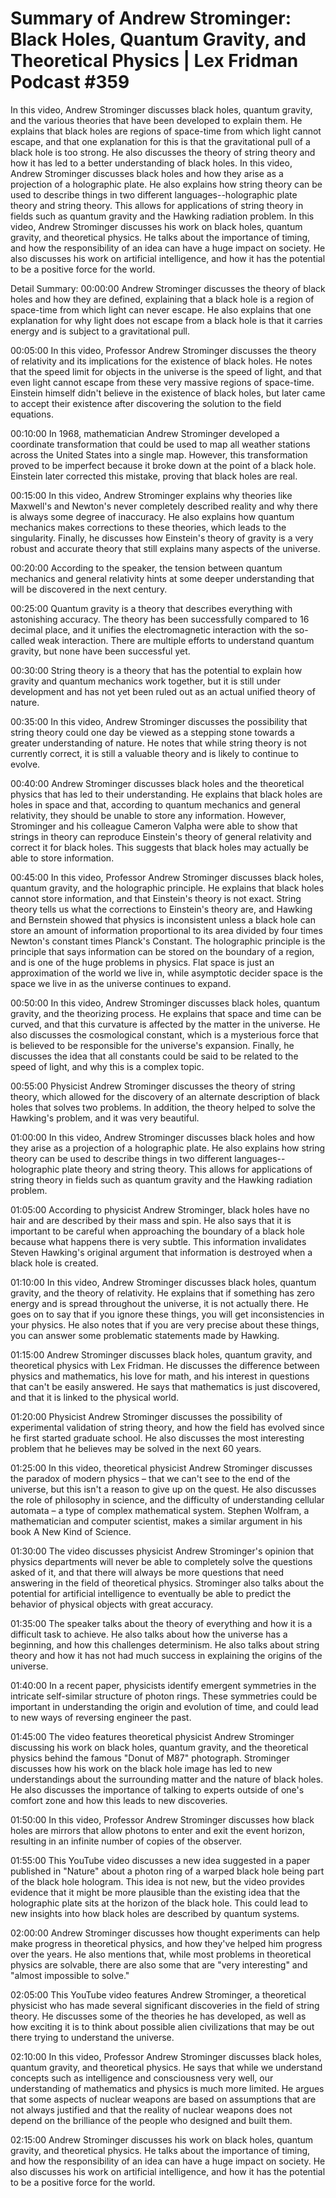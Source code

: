 # Summary of Andrew Strominger: Black Holes, Quantum Gravity, and Theoretical Physics | Lex Fridman Podcast #359

In this video, Andrew Strominger discusses black holes, quantum gravity, and the various theories that have been developed to explain them. He explains that black holes are regions of space-time from which light cannot escape, and that one explanation for this is that the gravitational pull of a black hole is too strong. He also discusses the theory of string theory and how it has led to a better understanding of black holes.
In this video, Andrew Strominger discusses black holes and how they arise as a projection of a holographic plate. He also explains how string theory can be used to describe things in two different languages--holographic plate theory and string theory. This allows for applications of string theory in fields such as quantum gravity and the Hawking radiation problem.
In this video, Andrew Strominger discusses his work on black holes, quantum gravity, and theoretical physics. He talks about the importance of timing, and how the responsibility of an idea can have a huge impact on society. He also discusses his work on artificial intelligence, and how it has the potential to be a positive force for the world.

Detail Summary: 
00:00:00
Andrew Strominger discusses the theory of black holes and how they are defined, explaining that a black hole is a region of space-time from which light can never escape. He also explains that one explanation for why light does not escape from a black hole is that it carries energy and is subject to a gravitational pull.

00:05:00
In this video, Professor Andrew Strominger discusses the theory of relativity and its implications for the existence of black holes. He notes that the speed limit for objects in the universe is the speed of light, and that even light cannot escape from these very massive regions of space-time. Einstein himself didn't believe in the existence of black holes, but later came to accept their existence after discovering the solution to the field equations.

00:10:00
In 1968, mathematician Andrew Strominger developed a coordinate transformation that could be used to map all weather stations across the United States into a single map. However, this transformation proved to be imperfect because it broke down at the point of a black hole. Einstein later corrected this mistake, proving that black holes are real.

00:15:00
In this video, Andrew Strominger explains why theories like Maxwell's and Newton's never completely described reality and why there is always some degree of inaccuracy. He also explains how quantum mechanics makes corrections to these theories, which leads to the singularity. Finally, he discusses how Einstein's theory of gravity is a very robust and accurate theory that still explains many aspects of the universe.

00:20:00
According to the speaker, the tension between quantum mechanics and general relativity hints at some deeper understanding that will be discovered in the next century.

00:25:00
Quantum gravity is a theory that describes everything with astonishing accuracy. The theory has been successfully compared to 16 decimal place, and it unifies the electromagnetic interaction with the so-called weak interaction. There are multiple efforts to understand quantum gravity, but none have been successful yet.

00:30:00
String theory is a theory that has the potential to explain how gravity and quantum mechanics work together, but it is still under development and has not yet been ruled out as an actual unified theory of nature.

00:35:00
In this video, Andrew Strominger discusses the possibility that string theory could one day be viewed as a stepping stone towards a greater understanding of nature. He notes that while string theory is not currently correct, it is still a valuable theory and is likely to continue to evolve.

00:40:00
Andrew Strominger discusses black holes and the theoretical physics that has led to their understanding. He explains that black holes are holes in space and that, according to quantum mechanics and general relativity, they should be unable to store any information. However, Strominger and his colleague Cameron Valpha were able to show that strings in theory can reproduce Einstein's theory of general relativity and correct it for black holes. This suggests that black holes may actually be able to store information.

00:45:00
In this video, Professor Andrew Strominger discusses black holes, quantum gravity, and the holographic principle. He explains that black holes cannot store information, and that Einstein's theory is not exact. String theory tells us what the corrections to Einstein's theory are, and Hawking and Bernstein showed that physics is inconsistent unless a black hole can store an amount of information proportional to its area divided by four times Newton's constant times Planck's Constant. The holographic principle is the principle that says information can be stored on the boundary of a region, and is one of the huge problems in physics. Flat space is just an approximation of the world we live in, while asymptotic decider space is the space we live in as the universe continues to expand.

00:50:00
In this video, Andrew Strominger discusses black holes, quantum gravity, and the theorizing process. He explains that space and time can be curved, and that this curvature is affected by the matter in the universe. He also discusses the cosmological constant, which is a mysterious force that is believed to be responsible for the universe's expansion. Finally, he discusses the idea that all constants could be said to be related to the speed of light, and why this is a complex topic.

00:55:00
Physicist Andrew Strominger discusses the theory of string theory, which allowed for the discovery of an alternate description of black holes that solves two problems. In addition, the theory helped to solve the Hawking's problem, and it was very beautiful.

01:00:00
In this video, Andrew Strominger discusses black holes and how they arise as a projection of a holographic plate. He also explains how string theory can be used to describe things in two different languages--holographic plate theory and string theory. This allows for applications of string theory in fields such as quantum gravity and the Hawking radiation problem.

01:05:00
According to physicist Andrew Strominger, black holes have no hair and are described by their mass and spin. He also says that it is important to be careful when approaching the boundary of a black hole because what happens there is very subtle. This information invalidates Steven Hawking's original argument that information is destroyed when a black hole is created.

01:10:00
In this video, Andrew Strominger discusses black holes, quantum gravity, and the theory of relativity. He explains that if something has zero energy and is spread throughout the universe, it is not actually there. He goes on to say that if you ignore these things, you will get inconsistencies in your physics. He also notes that if you are very precise about these things, you can answer some problematic statements made by Hawking.

01:15:00
Andrew Strominger discusses black holes, quantum gravity, and theoretical physics with Lex Fridman. He discusses the difference between physics and mathematics, his love for math, and his interest in questions that can't be easily answered. He says that mathematics is just discovered, and that it is linked to the physical world.

01:20:00
Physicist Andrew Strominger discusses the possibility of experimental validation of string theory, and how the field has evolved since he first started graduate school. He also discusses the most interesting problem that he believes may be solved in the next 60 years.

01:25:00
In this video, theoretical physicist Andrew Strominger discusses the paradox of modern physics – that we can't see to the end of the universe, but this isn't a reason to give up on the quest. He also discusses the role of philosophy in science, and the difficulty of understanding cellular automata – a type of complex mathematical system. Stephen Wolfram, a mathematician and computer scientist, makes a similar argument in his book A New Kind of Science.

01:30:00
The video discusses physicist Andrew Strominger's opinion that physics departments will never be able to completely solve the questions asked of it, and that there will always be more questions that need answering in the field of theoretical physics. Strominger also talks about the potential for artificial intelligence to eventually be able to predict the behavior of physical objects with great accuracy.

01:35:00
The speaker talks about the theory of everything and how it is a difficult task to achieve. He also talks about how the universe has a beginning, and how this challenges determinism. He also talks about string theory and how it has not had much success in explaining the origins of the universe.

01:40:00
In a recent paper, physicists identify emergent symmetries in the intricate self-similar structure of photon rings. These symmetries could be important in understanding the origin and evolution of time, and could lead to new ways of reversing engineer the past.

01:45:00
The video features theoretical physicist Andrew Strominger discussing his work on black holes, quantum gravity, and the theoretical physics behind the famous "Donut of M87" photograph. Strominger discusses how his work on the black hole image has led to new understandings about the surrounding matter and the nature of black holes. He also discusses the importance of talking to experts outside of one's comfort zone and how this leads to new discoveries.

01:50:00
In this video, Professor Andrew Strominger discusses how black holes are mirrors that allow photons to enter and exit the event horizon, resulting in an infinite number of copies of the observer.

01:55:00
This YouTube video discusses a new idea suggested in a paper published in "Nature" about a photon ring of a warped black hole being part of the black hole hologram. This idea is not new, but the video provides evidence that it might be more plausible than the existing idea that the holographic plate sits at the horizon of the black hole. This could lead to new insights into how black holes are described by quantum systems.

02:00:00
Andrew Strominger discusses how thought experiments can help make progress in theoretical physics, and how they've helped him progress over the years. He also mentions that, while most problems in theoretical physics are solvable, there are also some that are "very interesting" and "almost impossible to solve."

02:05:00
This YouTube video features Andrew Strominger, a theoretical physicist who has made several significant discoveries in the field of string theory. He discusses some of the theories he has developed, as well as how exciting it is to think about possible alien civilizations that may be out there trying to understand the universe.

02:10:00
In this video, Professor Andrew Strominger discusses black holes, quantum gravity, and theoretical physics. He says that while we understand concepts such as intelligence and consciousness very well, our understanding of mathematics and physics is much more limited. He argues that some aspects of nuclear weapons are based on assumptions that are not always justified and that the reality of nuclear weapons does not depend on the brilliance of the people who designed and built them.

02:15:00
Andrew Strominger discusses his work on black holes, quantum gravity, and theoretical physics. He talks about the importance of timing, and how the responsibility of an idea can have a huge impact on society. He also discusses his work on artificial intelligence, and how it has the potential to be a positive force for the world.

